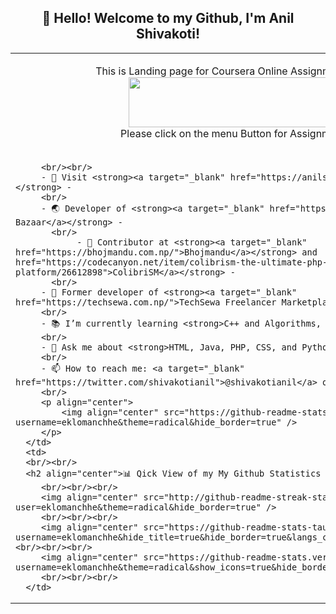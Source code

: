 <h2 align="center">👋 Hello! Welcome to my Github, I'm Anil Shivakoti!</h2>
<p align="center">
<table align="center">
   <tr>
      <td>
         <p align="center"> 
            This is Landing page for Coursera Online Assignment Solution tree. <br/> 
         <a target="_blank" href="http://eklomanchhe.github.io/coursera-online-assignments/"> <img align="center" src="https://static.vecteezy.com/system/resources/previews/021/971/541/non_2x/click-cursor-icon-with-click-here-button-free-png.png" width="400" 
     height="80"></a>
     <br/>
       Please click on the menu Button for Assignment Soltions      
<br/><br/>
<a target="_blank" href="">
</a>

         <br/><br/>
         - 🤖 Visit <strong><a target="_blank" href="https://anilshivakoti.com.np">Portfolio</a></strong> - 
         <br/>
         - 🌏 Developer of <strong><a target="_blank" href="https://localbazaar.com.np/">Local Bazaar</a></strong> - 
           <br/>
                - 📝 Contributor at <strong><a target="_blank" href="https://bhojmandu.com.np/">Bhojmandu</a></strong> and  <strong><a target="_blank" href="https://codecanyon.net/item/colibrism-the-ultimate-php-modern-social-media-sharing-platform/26612898">ColibriSM</a></strong> - 
           <br/>
         - 🚚 Former developer of <strong><a target="_blank" href="https://techsewa.com.np/">TechSewa Freelancer Marketplace</a></strong> -
         <br/>
         - 📚 I’m currently learning <strong>C++ and Algorithms, Cuber Security</strong> -
         <br/>
         - 💬 Ask me about <strong>HTML, Java, PHP, CSS, and Python</strong> -
         <br/>
         - 📫 How to reach me: <a target="_blank" href="https://twitter.com/shivakotianil">@shivakotianil</a> on Twitter -
         <br/>
         <p align="center">                     
             <img align="center" src="https://github-readme-stats.vercel.app/api/top-langs/?username=eklomanchhe&theme=radical&hide_border=true" />
         </p>  
      </td>
      <td>
      <br/><br/>
      <h2 align="center">📊 Qick View of my My Github Statistics 📊 </h2>   
         <br/><br/><br/>
         <img align="center" src="http://github-readme-streak-stats.herokuapp.com?user=eklomanchhe&theme=radical&hide_border=true" />   
         <br/><br/><br/>
         <img align="center" src="https://github-readme-stats-taupe-two.vercel.app/api/wakatime?username=eklomanchhe&hide_title=true&hide_border=true&langs_count=5&layout=compact&v=2.png"/>         <br/><br/><br/>
         <img align="center" src="https://github-readme-stats.vercel.app/api?username=eklomanchhe&theme=radical&show_icons=true&hide_border=true" />
         <br/><br/><br/>         
      </td>
   </tr>
</table>
</p>

